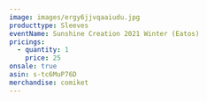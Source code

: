 ```yaml
---
image: images/ergy6jjvqaaiudu.jpg
producttype: Sleeves
eventName: Sunshine Creation 2021 Winter (Eatos)
pricings:
  - quantity: 1
    price: 25
onsale: true
asin: s-tc6MuP76D
merchandise: comiket
---
```

